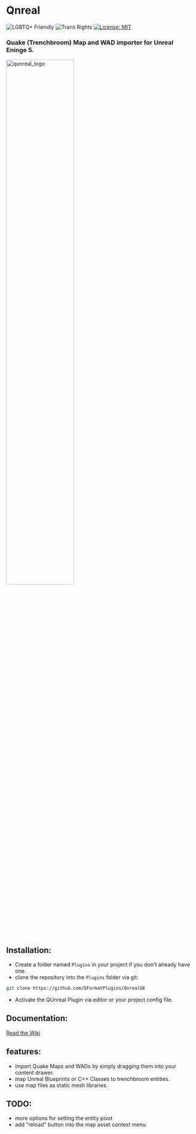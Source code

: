 # Qnreal

![LGBTQ+ Friendly][badge-lgbtq]
![Trans Rights][badge-trans]
[![License: MIT](https://img.shields.io/badge/License-MIT-yellow.svg)](https://opensource.org/licenses/MIT)

### Quake (Trenchbroom) Map and WAD importer for Unreal Eninge 5.

<img src="https://github.com/QFormatPlugins/QnrealUE/blob/main/.media/logo.png?raw=true" alt="qunreal_logo" width="60%" height=60%/>

## Installation:

* Create a folder named `Plugins` in your project if you don't already have one.
* clone the repository into the `Plugins` folder via git:

```bash
git clone https://github.com/QFormatPlugins/QnrealUE
```
* Activate the QUnreal Plugin via editor or your project config file.

## Documentation:

[Read the Wiki](https://github.com/QFormatPlugins/QnrealUE/wiki)

## features:

* import Quake Maps and WADs by simply dragging them into your content drawer.
* map Unreal Blueprints or C++ Classes to trenchbroom entities.
* use map files as static mesh libraries.

## TODO:

* more options for setting the entity pivot
* add "reload" button into the map asset context menu

[badge-trans]: https://pride-badges.pony.workers.dev/static/v1?label=trans%20rights&stripeWidth=6&stripeColors=5BCEFA,F5A9B8,FFFFFF,F5A9B8,5BCEFA
[badge-lgbtq]: https://pride-badges.pony.workers.dev/static/v1?label=lgbtq%2B%20friendly&stripeWidth=6&stripeColors=E40303,FF8C00,FFED00,008026,24408E,732982